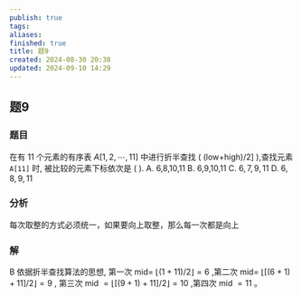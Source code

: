 ```yaml
---
publish: true
tags: 
aliases: 
finished: true
title: 题9
created: 2024-08-30 20:38
updated: 2024-09-10 14:29
---
```

## 题9
### 题目
在有 11 个元素的有序表 $A\lbrack  {1,2,\cdots ,{11}}\rbrack$ 中进行折半查找 ( (low+high)/2] ),查找元素 `A[11]` 时, 被比较的元素下标依次是 ( ).
A. 6,8,10,11 
B. 6,9,10,11 
C. $6,7,9,{11}$ 
D. $6,8,9,{11}$
### 分析
每次取整的方式必须统一，如果要向上取整，那么每一次都是向上
### 解
B
依据折半查找算法的思想, 第一次 mid= $\lfloor ( {1 + {11}}) /2\rfloor  = 6$ ,第二次 mid= $\lfloor \lbrack  {( {6 + 1})  + {11}}\rbrack  /2\rfloor  = 9$ , 第三次 mid $= \lfloor \lbrack  {( {9 + 1})  + {11}}\rbrack  /2\rfloor  = {10}$ ,第四次 mid $= {11}$ 。